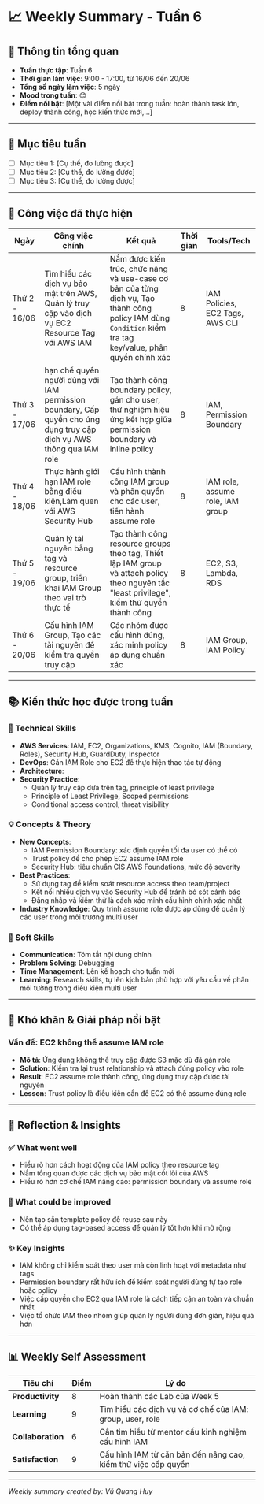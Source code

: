 # 📈 Weekly Summary - Tuần 6

## 📅 Thông tin tổng quan
- **Tuần thực tập**: Tuần 6
- **Thời gian làm việc**: 9:00 - 17:00, từ 16/06 đến 20/06
- **Tổng số ngày làm việc**: 5 ngày
- **Mood trong tuần**: 😊
- **Điểm nổi bật**: [Một vài điểm nổi bật trong tuần: hoàn thành task lớn, deploy thành công, học kiến thức mới,...]

---

## 🎯 Mục tiêu tuần
- [ ] Mục tiêu 1: [Cụ thể, đo lường được]
- [ ] Mục tiêu 2: [Cụ thể, đo lường được]
- [ ] Mục tiêu 3: [Cụ thể, đo lường được]

---

## 💼 Công việc đã thực hiện

| Ngày | Công việc chính | Kết quả | Thời gian | Tools/Tech |
|------|------------------|---------|-----------|------------|
| Thứ 2 - 16/06 | Tìm hiểu các dịch vụ bảo mật trên AWS, Quản lý truy cập vào dịch vụ EC2 Resource Tag với AWS IAM | Nắm được kiến trúc, chức năng và use-case cơ bản của từng dịch vụ, Tạo thành công policy IAM dùng `Condition` kiểm tra tag key/value, phân quyền chính xác | 8 | IAM Policies, EC2 Tags, AWS CLI |
| Thứ 3 - 17/06 |  hạn chế quyền người dùng với IAM permission boundary, Cấp quyền cho ứng dụng truy cập dịch vụ AWS thông qua IAM role | Tạo thành công boundary policy, gán cho user, thử nghiệm hiệu ứng kết hợp giữa permission boundary và inline policy | 8 | IAM, Permission Boundary |
| Thứ 4 - 18/06 | Thực hành giới hạn IAM role bằng điều kiện,Làm quen với AWS Security Hub | Cấu hình thành công IAM group và phân quyền cho các user, tiến hành assume role | 8 | IAM role, assume role, IAM group |
| Thứ 5 - 19/06 | Quản lý tài nguyên bằng tag và resource group, triển khai IAM Group theo vai trò thực tế | Tạo thành công resource groups theo tag, Thiết lập IAM group và attach policy theo nguyên tắc "least privilege", kiểm thử quyền thành công | 8 | EC2, S3, Lambda, RDS  |
| Thứ 6 - 20/06 | Cấu hình IAM Group, Tạo các tài nguyên để kiểm tra quyền truy cập | Các nhóm được cấu hình đúng, xác minh policy áp dụng chuẩn xác | 8 | IAM Group, IAM Policy  |

---

## 📚 Kiến thức học được trong tuần

### 🔧 Technical Skills
- **AWS Services**: IAM, EC2, Organizations, KMS, Cognito, IAM (Boundary, Roles), Security Hub, GuardDuty, Inspector
- **DevOps**: Gán IAM Role cho EC2 để thực hiện thao tác tự động 
- **Architecture**: 
- **Security Practice**: 
  - Quản lý truy cập dựa trên tag, principle of least privilege
  - Principle of Least Privilege, Scoped permissions  
  - Conditional access control, threat visibility

### 💡 Concepts & Theory
- **New Concepts**: 
  - IAM Permission Boundary: xác định quyền tối đa user có thể có  
  - Trust policy để cho phép EC2 assume IAM role
  -  Security Hub: tiêu chuẩn CIS AWS Foundations, mức độ severity 
- **Best Practices**: 
  - Sử dụng tag để kiểm soát resource access theo team/project
  - Kết nối nhiều dịch vụ vào Security Hub để tránh bỏ sót cảnh báo
  - Đăng nhập và kiểm thử là cách xác minh cấu hình chính xác nhất
- **Industry Knowledge**: Quy trình assume role được áp dùng để quản lý các user trong môi trường multi user


### 🤝 Soft Skills
- **Communication**: Tóm tắt nội dung chính
- **Problem Solving**: Debugging
- **Time Management**: Lên kế hoạch cho tuần mới
- **Learning**: Research skills, tự lên kịch bản phù hợp với yêu cầu về phân môi tường trong điều kiện multi user

---

## 🚧 Khó khăn & Giải pháp nổi bật

### Vấn đề: EC2 không thể assume IAM role
- **Mô tả**: Ứng dụng không thể truy cập được S3 mặc dù đã gán role   
- **Solution**: Kiểm tra lại trust relationship và attach đúng policy vào role  
- **Result**: EC2 assume role thành công, ứng dụng truy cập được tài nguyên  
- **Lesson**: Trust policy là điều kiện cần để EC2 có thể assume đúng role
---

## 💭 Reflection & Insights

### ✅ What went well
- Hiểu rõ hơn cách hoạt động của IAM policy theo resource tag  
- Nắm tổng quan được các dịch vụ bảo mật cốt lõi của AWS
- Hiểu rõ hơn cơ chế IAM nâng cao: permission boundary và assume role  

### 🔄 What could be improved
- Nên tạo sẵn template policy để reuse sau này  
- Có thể áp dụng tag-based access để quản lý tốt hơn khi mở rộng

### ✨ Key Insights
- IAM không chỉ kiểm soát theo user mà còn linh hoạt với metadata như tags  
- Permission boundary rất hữu ích để kiểm soát người dùng tự tạo role hoặc policy
- Việc cấp quyền cho EC2 qua IAM role là cách tiếp cận an toàn và chuẩn nhất
- Việc tổ chức IAM theo nhóm giúp quản lý người dùng đơn giản, hiệu quả hơn 
---

## 📊 Weekly Self Assessment

| Tiêu chí | Điểm | Lý do |
|----------|------|-------|
| **Productivity** | 8 | Hoàn thành các Lab của Week 5 |
| **Learning** | 9 | Tìm hiểu các dịch vụ và cơ chế của IAM: group, user, role |
| **Collaboration** | 6 | Cần tìm hiểu từ mentor cấu kinh nghiệm cấu hình IAM |
| **Satisfaction** | 9 | Cấu hình IAM từ căn bản đến nâng cao, kiểm thử việc cấp quyền |

---

*Weekly summary created by: Vũ Quang Huy*  